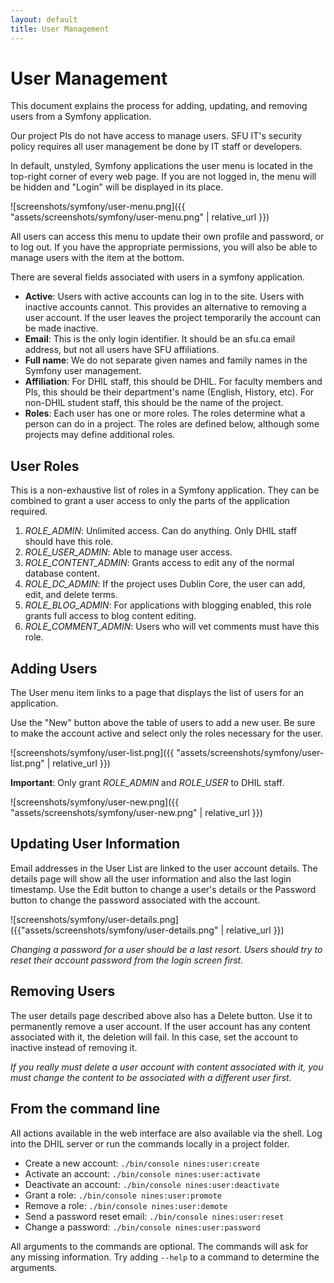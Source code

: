 ```yaml
---
layout: default
title: User Management
---
```


# User Management

This document explains the process for adding, updating, and removing users
from a Symfony application.

Our project PIs do not have access to manage users. SFU IT's security policy 
requires all user management be done by IT staff or developers. 

In default, unstyled, Symfony applications the user menu is located in the
top-right corner of every web page. If you are not logged in, the menu will
be hidden and "Login" will be displayed in its place.

![screenshots/symfony/user-menu.png]({{ "assets/screenshots/symfony/user-menu.png" | relative_url }})

All users can access this menu to update their own profile and password, or to 
log out. If you have the appropriate permissions, you will also be able to 
manage users with the item at the bottom.

There are several fields associated with users in a symfony application. 

- **Active**: Users with active accounts can log in to the site. Users with 
  inactive accounts cannot. This provides an alternative to removing a user 
  account. If the user leaves the project temporarily the account can be 
  made inactive.
- **Email**: This is the only login identifier. It should be an sfu.ca email 
  address, but not all users have SFU affiliations.
- **Full name**: We do not separate given names and family names in the 
  Symfony user management.
- **Affiliation**: For DHIL staff, this should be DHIL. For faculty members 
  and PIs, this should be their department's name (English, History, etc). 
  For non-DHIL student staff, this should be the name of the project.
- **Roles**: Each user has one or more roles. The roles determine what a 
  person can do in a project. The roles are defined below, although some 
  projects may define additional roles.
  
## User Roles
This is a non-exhaustive list of roles in a Symfony application. They can be 
combined to grant a user access to only the parts of the 
application required.

1. *ROLE_ADMIN*: Unlimited access. Can do anything. Only DHIL staff should 
   have this role.
2. *ROLE_USER_ADMIN*: Able to manage user access.
3. *ROLE_CONTENT_ADMIN*: Grants access to edit any of the normal database 
   content.
4. *ROLE_DC_ADMIN*: If the project uses Dublin Core, the user can add, 
   edit, and delete terms.
5. *ROLE_BLOG_ADMIN*: For applications with blogging enabled, this role 
   grants full access to blog content editing. 
6. *ROLE_COMMENT_ADMIN*: Users who will vet comments must have this role.

## Adding Users

The User menu item links to a page that displays the list of users for an 
application.

Use the "New" button above the table of users to add a new user. Be sure to 
make the account active and select only the roles necessary for the user.

![screenshots/symfony/user-list.png]({{ "assets/screenshots/symfony/user-list.png" | relative_url }})

**Important**: Only grant *ROLE_ADMIN* and *ROLE_USER* to DHIL staff. 

![screenshots/symfony/user-new.png]({{ "assets/screenshots/symfony/user-new.png" | relative_url }})

## Updating User Information

Email addresses in the User List are linked to the user account details. The 
details page will show all the user information and also the last login 
timestamp. Use the Edit button to change a user's details or the Password 
button to change the password associated with the account.

![screenshots/symfony/user-details.png]({{"assets/screenshots/symfony/user-details.png" | relative_url }})

*Changing a password for a user should be a last resort. Users should try to 
reset their account password from the login screen first.*

## Removing Users

The user details page described above also has a Delete button. Use it to 
permanently remove a user account. If the user account has any content 
associated with it, the deletion will fail. In this case, set the account to 
inactive instead of removing it. 

*If you really must delete a user account with content associated with it, 
you must change the content to be associated with a different user first.*

## From the command line

All actions available in the web interface are also available via the shell. Log
into the DHIL server or run the commands locally in a project folder. 

* Create a new account: `./bin/console nines:user:create`
* Activate an account: `./bin/console nines:user:activate`
* Deactivate an account: `./bin/console nines:user:deactivate`
* Grant a role: `./bin/console nines:user:promote`
* Remove a role: `./bin/console nines:user:demote`
* Send a password reset email: `./bin/console nines:user:reset`
* Change a password: `./bin/console nines:user:password`

All arguments to the commands are optional. The commands will ask for any 
missing information. Try adding `--help` to a command to determine the 
arguments.